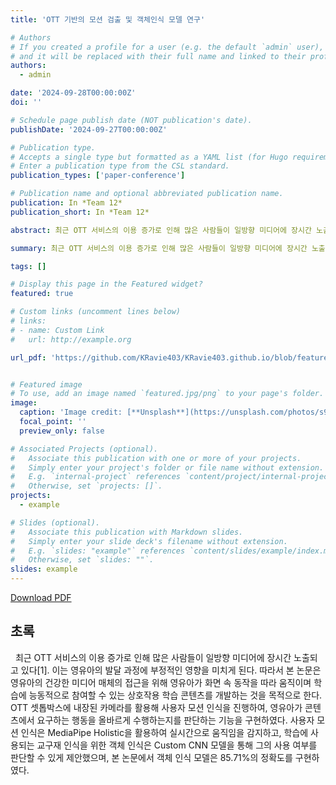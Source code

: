```yaml
---
title: 'OTT 기반의 모션 검출 및 객체인식 모델 연구'

# Authors
# If you created a profile for a user (e.g. the default `admin` user), write the username (folder name) here
# and it will be replaced with their full name and linked to their profile.
authors:
  - admin

date: '2024-09-28T00:00:00Z'
doi: ''

# Schedule page publish date (NOT publication's date).
publishDate: '2024-09-27T00:00:00Z'

# Publication type.
# Accepts a single type but formatted as a YAML list (for Hugo requirements).
# Enter a publication type from the CSL standard.
publication_types: ['paper-conference']

# Publication name and optional abbreviated publication name.
publication: In *Team 12*
publication_short: In *Team 12*

abstract: 최근 OTT 서비스의 이용 증가로 인해 많은 사람들이 일방향 미디어에 장시간 노출되고 있다[1]. 이는 영유아의 발달 과정에 부정적인 영향을 미치게 된다. 따라서 본 논문은 영유아의 건강한 미디어 매체의 접근을 위해 영유아가 화면 속 동작을 따라 움직이며 학습에 능동적으로 참여할 수 있는 상호작용 학습 콘텐츠를 개발하는 것을 목적으로 한다. OTT 셋톱박스에 내장된 카메라를 활용해 사용자 모션 인식을 진행하여, 영유아가 콘텐츠에서 요구하는 행동을 올바르게 수행하는지를 판단하는 기능을 구현하였다. 사용자 모션 인식은 MediaPipe Holistic을 활용하여 실시간으로 움직임을 감지하고, 학습에 사용되는 교구재 인식을 위한 객체 인식은 Custom CNN 모델을 통해 그의 사용 여부를 판단할 수 있게 제안했으며, 본 논문에서 객체 인식 모델은 85.71%의 정확도를 구현하였다.

summary: 최근 OTT 서비스의 이용 증가로 인해 많은 사람들이 일방향 미디어에 장시간 노출되고 있다[1]. 이는 영유아의 발달 과정에 부정적인 영향을 미치게 된다. 따라서 본 논문은 영유아의 건강한 미디어 매체의 접근을 위해 영유아가 화면 속 동작을 따라 움직이며 학습에 능동적으로 참여할 수 있는 상호작용 학습 콘텐츠를 개발하는 것을 목적으로 한다.

tags: []

# Display this page in the Featured widget?
featured: true

# Custom links (uncomment lines below)
# links:
# - name: Custom Link
#   url: http://example.org

url_pdf: 'https://github.com/KRavie403/KRavie403.github.io/blob/feature/about-publication/content/ko/about/publication/conference-paper/2024_conference.pdf'


# Featured image
# To use, add an image named `featured.jpg/png` to your page's folder.
image:
  caption: 'Image credit: [**Unsplash**](https://unsplash.com/photos/s9CC2SKySJM)'
  focal_point: ''
  preview_only: false

# Associated Projects (optional).
#   Associate this publication with one or more of your projects.
#   Simply enter your project's folder or file name without extension.
#   E.g. `internal-project` references `content/project/internal-project/index.md`.
#   Otherwise, set `projects: []`.
projects:
  - example

# Slides (optional).
#   Associate this publication with Markdown slides.
#   Simply enter your slide deck's filename without extension.
#   E.g. `slides: "example"` references `content/slides/example/index.md`.
#   Otherwise, set `slides: ""`.
slides: example
---
```


[Download PDF](https://github.com/KRavie403/KRavie403.github.io/blob/feature/about-publication/content/ko/about/publication/conference-paper/2024_conference.pdf)
  
  
## **초록**
&nbsp;&nbsp;최근 OTT 서비스의 이용 증가로 인해 많은 사람들이 일방향 미디어에 장시간 노출되고 있다[1]. 이는 영유아의 발달 과정에 부정적인 영향을 미치게 된다. 따라서 본 논문은 영유아의 건강한 미디어 매체의 접근을 위해 영유아가 화면 속 동작을 따라 움직이며 학습에 능동적으로 참여할 수 있는 상호작용 학습 콘텐츠를 개발하는 것을 목적으로 한다. OTT 셋톱박스에 내장된 카메라를 활용해 사용자 모션 인식을 진행하여, 영유아가 콘텐츠에서 요구하는 행동을 올바르게 수행하는지를 판단하는 기능을 구현하였다. 사용자 모션 인식은 MediaPipe Holistic을 활용하여 실시간으로 움직임을 감지하고, 학습에 사용되는 교구재 인식을 위한 객체 인식은 Custom CNN 모델을 통해 그의 사용 여부를 판단할 수 있게 제안했으며, 본 논문에서 객체 인식 모델은 85.71%의 정확도를 구현하였다.
<br><br>
<br><br>
